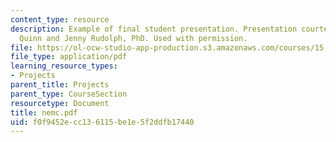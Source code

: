 ```yaml
---
content_type: resource
description: Example of final student presentation. Presentation courtesy of Timothy
  Quinn and Jenny Rudolph, PhD. Used with permission.
file: https://ol-ocw-studio-app-production.s3.amazonaws.com/courses/15-875-applications-of-system-dynamics-spring-2004/f0f9452ecc136115be1e5f2ddfb17440_nemc.pdf
file_type: application/pdf
learning_resource_types:
- Projects
parent_title: Projects
parent_type: CourseSection
resourcetype: Document
title: nemc.pdf
uid: f0f9452e-cc13-6115-be1e-5f2ddfb17440
---
```


